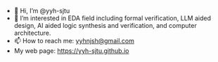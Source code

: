 - 👋 Hi, I’m @yyh-sjtu
- 👀 I’m interested in EDA field including formal verification, LLM aided design, AI aided logic synthesis and verification, and computer architecture. 
- 📫 How to reach me: yyhnjsh@gmail.com
- My web page: https://yyh-sjtu.github.io
<!---
yyh-sjtu/yyh-sjtu is a ✨ special ✨ repository because its `README.md` (this file) appears on your GitHub profile.
You can click the Preview link to take a look at your changes.
--->

